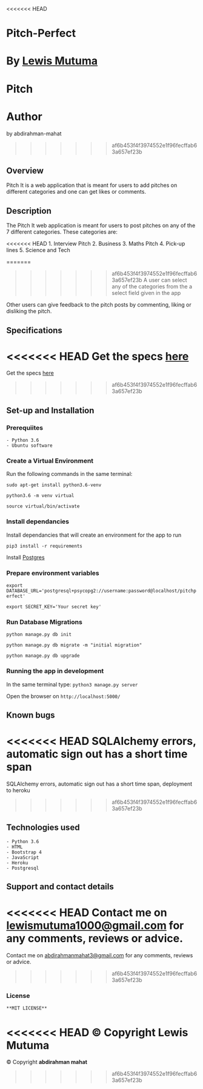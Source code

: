 <<<<<<< HEAD
# Pitch-Perfect

 By [Lewis Mutuma](https://mutumamutuma.github.io/Portfolio/)
=======
# Pitch

# Author

by abdirahman-mahat
>>>>>>> af6b453f4f3974552e1f96fecffab63a657ef23b

## Overview

Pitch It is a web application that is meant for users to add pitches on different categories and one can get likes or comments.

## Description

The Pitch It web application is meant for users to post pitches on any of the 7 different categories. These categories are:

<<<<<<< HEAD
    1. Interview Pitch
    2. Business
    3. Maths Pitch
    4. Pick-up lines
    5. Science and Tech

=======
>>>>>>> af6b453f4f3974552e1f96fecffab63a657ef23b
A user can select any of the categories from the a select field given in the app

Other users can give feedback to the pitch posts by commenting, liking or disliking the pitch. 

## Specifications

<<<<<<< HEAD
Get the specs [here](https://github.com/MutumaMutuma/Pitch/blob/master/specs.md)
=======

Get the specs [here](https://github.com/abdirahman-mahat/pitch/blob/master/specs.md)
>>>>>>> af6b453f4f3974552e1f96fecffab63a657ef23b

## Set-up and Installation

### Prerequiites

    - Python 3.6
    - Ubuntu software

### Create a Virtual Environment

Run the following commands in the same terminal:

```sudo apt-get install python3.6-venv```

```python3.6 -m venv virtual```

```source virtual/bin/activate```

### Install dependancies

Install dependancies that will create an environment for the app to run

```pip3 install -r requirements```

Install [Postgres](https://www.postgresql.org/download/)

### Prepare environment variables

```export DATABASE_URL='postgresql+psycopg2://username:password@localhost/pitchperfect'```

```export SECRET_KEY='Your secret key'```

### Run Database Migrations

```python manage.py db init```

```python manage.py db migrate -m "initial migration"```

```python manage.py db upgrade```


### Running the app in development

In the same terminal type:
`python3 manage.py server`

Open the browser on `http://localhost:5000/`

## Known bugs

<<<<<<< HEAD
SQLAlchemy errors, automatic sign out has a short time span
=======
SQLAlchemy errors, automatic sign out has a short time span, deployment to heroku
>>>>>>> af6b453f4f3974552e1f96fecffab63a657ef23b

## Technologies used

    - Python 3.6
    - HTML
    - Bootstrap 4
    - JavaScript
    - Heroku
    - Postgresql

## Support and contact details

<<<<<<< HEAD
Contact me on lewismutuma1000@gmail.com for any comments, reviews or advice.
=======
Contact me on abdirahmanmahat3@gmail.com for any comments, reviews or advice.
>>>>>>> af6b453f4f3974552e1f96fecffab63a657ef23b

### License

    **MIT LICENSE** 
<<<<<<< HEAD
&copy; Copyright **Lewis Mutuma**
=======
&copy; Copyright **abdirahman mahat**
>>>>>>> af6b453f4f3974552e1f96fecffab63a657ef23b
